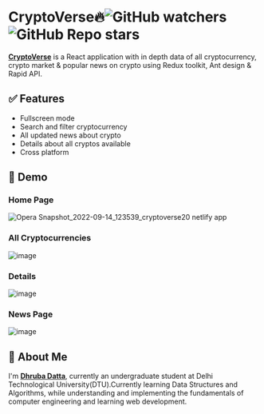 
# CryptoVerse🔥![GitHub watchers](https://img.shields.io/github/watchers/dhruba-datta/CryptoVerse?style=social) ![GitHub Repo stars](https://img.shields.io/github/stars/dhruba-datta/CryptoVerse?style=social)

**[CryptoVerse](https://cryptoverse20.netlify.app)** is a React application with in depth data of all cryptocurrency, crypto market & popular news on crypto using Redux toolkit, Ant design & Rapid API.


## ✅ Features

- Fullscreen mode
- Search and filter cryptocurrency
- All updated news about crypto
- Details about all cryptos available
- Cross platform
## 🐣 Demo
### Home Page
![Opera Snapshot_2022-09-14_123539_cryptoverse20 netlify app](https://user-images.githubusercontent.com/74358627/190084698-b4fc6b8e-d8f1-4c60-9c0c-67d79271da07.png)

### All Cryptocurrencies
![image](https://user-images.githubusercontent.com/74358627/190084776-7d95bae5-b91e-448c-bd8c-4b392dc2e696.png)

### Details
![image](https://user-images.githubusercontent.com/74358627/190084885-bc3ab93e-ba63-4ba4-92ed-02b3d3b4eba4.png)
### News Page
![image](https://user-images.githubusercontent.com/74358627/190084963-c6add249-4e38-42f5-8277-56a8a012f55f.png)
## 🚀 About Me
I'm **[Dhruba Datta](https://dhruba-datta.netlify.app)**, currently an undergraduate student at Delhi Technological University(DTU).Currently learning Data Structures and Algorithms, while understanding and implementing the fundamentals of computer engineering and learning web development.
